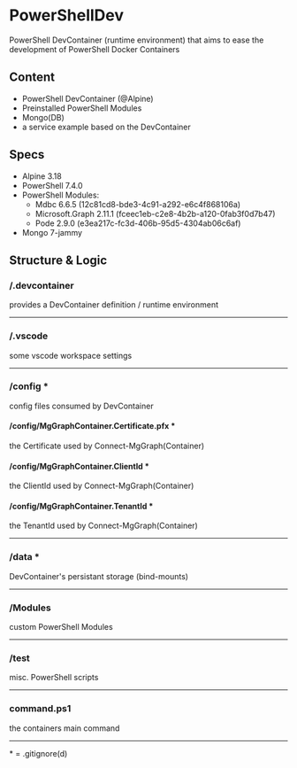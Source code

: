 # PowerShellDev  
PowerShell DevContainer (runtime environment) that aims to ease the development of PowerShell Docker Containers  
  
## Content  
- PowerShell DevContainer (@Alpine)  
- Preinstalled PowerShell Modules  
- Mongo(DB)  
- a service example based on the DevContainer  
  
## Specs   
- Alpine 3.18  
- PowerShell 7.4.0  
- PowerShell Modules:  
  - Mdbc 6.6.5 (12c81cd8-bde3-4c91-a292-e6c4f868106a)  
  - Microsoft.Graph 2.11.1 (fceec1eb-c2e8-4b2b-a120-0fab3f0d7b47)  
  - Pode 2.9.0 (e3ea217c-fc3d-406b-95d5-4304ab06c6af)  
- Mongo 7-jammy  
  
## Structure & Logic  
  
### /.devcontainer  
provides a DevContainer definition / runtime environment  
  
---  
  
### /.vscode  
some vscode workspace settings  
  
---  
  
### /config *  
config files consumed by DevContainer  
  
#### /config/MgGraphContainer.Certificate.pfx *  
the Certificate used by Connect-MgGraph(Container)
  
#### /config/MgGraphContainer.ClientId *  
the ClientId used by Connect-MgGraph(Container)  
  
#### /config/MgGraphContainer.TenantId *  
the TenantId used by Connect-MgGraph(Container)  
  
---  
  
### /data *  
DevContainer's persistant storage (bind-mounts)  
  
---  
  
### /Modules  
custom PowerShell Modules  
  
---  
  
### /test  
misc. PowerShell scripts  
  
---  
  
### command.ps1  
the containers main command  
  
---  
  
\* = .gitignore(d)  
  